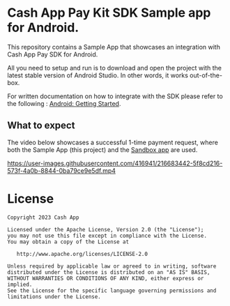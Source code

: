 # Cash App Pay Kit SDK Sample app for Android.

This repository contains a Sample App that showcases an integration with Cash App Pay SDK for Android.

All you need to setup and run is to download and open the project with the latest stable version of Android Studio. In other words, it works out-of-the-box.

For written documentation on how to integrate with the SDK please refer to the following : [Android: Getting Started](https://developers.cash.app/docs/api/technical-documentation/sdks/pay-kit/android-getting-started).

## What to expect

The video below showcases a successful 1-time payment request, where both the Sample App (this project) and the [Sandbox app](https://developers.cash.app/docs/api/technical-documentation/sandbox/sandbox-app) are used.



https://user-images.githubusercontent.com/416941/216683442-5f8cd216-573f-4a0b-8844-0ba79ce9e5df.mp4

License
=======

    Copyright 2023 Cash App

    Licensed under the Apache License, Version 2.0 (the "License");
    you may not use this file except in compliance with the License.
    You may obtain a copy of the License at

       http://www.apache.org/licenses/LICENSE-2.0

    Unless required by applicable law or agreed to in writing, software
    distributed under the License is distributed on an "AS IS" BASIS,
    WITHOUT WARRANTIES OR CONDITIONS OF ANY KIND, either express or implied.
    See the License for the specific language governing permissions and
    limitations under the License.

